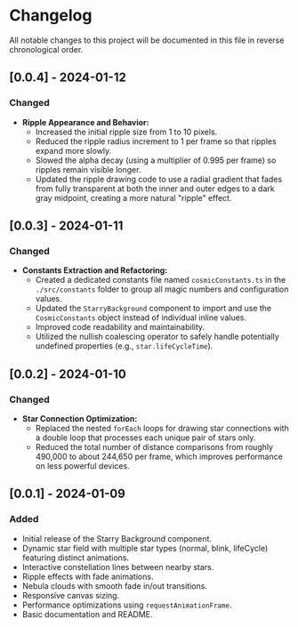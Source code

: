# Changelog

All notable changes to this project will be documented in this file in reverse chronological order.

## [0.0.4] - 2024-01-12

### Changed

- **Ripple Appearance and Behavior:**
  - Increased the initial ripple size from 1 to 10 pixels.
  - Reduced the ripple radius increment to 1 per frame so that ripples expand more slowly.
  - Slowed the alpha decay (using a multiplier of 0.995 per frame) so ripples remain visible longer.
  - Updated the ripple drawing code to use a radial gradient that fades from fully transparent at both the inner and outer edges to a dark gray midpoint, creating a more natural "ripple" effect.

## [0.0.3] - 2024-01-11

### Changed

- **Constants Extraction and Refactoring:**
  - Created a dedicated constants file named `cosmicConstants.ts` in the `./src/constants` folder to group all magic numbers and configuration values.
  - Updated the `StarryBackground` component to import and use the `CosmicConstants` object instead of individual inline values.
  - Improved code readability and maintainability.
  - Utilized the nullish coalescing operator to safely handle potentially undefined properties (e.g., `star.lifeCycleTime`).

## [0.0.2] - 2024-01-10

### Changed

- **Star Connection Optimization:**
  - Replaced the nested `forEach` loops for drawing star connections with a double loop that processes each unique pair of stars only.
  - Reduced the total number of distance comparisons from roughly 490,000 to about 244,650 per frame, which improves performance on less powerful devices.

## [0.0.1] - 2024-01-09

### Added

- Initial release of the Starry Background component.
- Dynamic star field with multiple star types (normal, blink, lifeCycle) featuring distinct animations.
- Interactive constellation lines between nearby stars.
- Ripple effects with fade animations.
- Nebula clouds with smooth fade in/out transitions.
- Responsive canvas sizing.
- Performance optimizations using `requestAnimationFrame`.
- Basic documentation and README.
